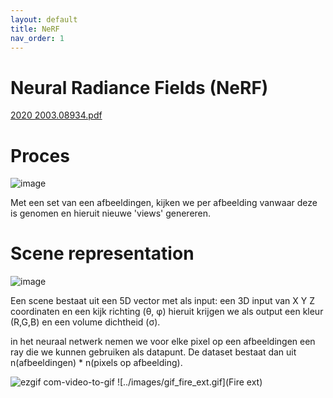```yaml
---
layout: default
title: NeRF
nav_order: 1
---
```



# Neural Radiance Fields (NeRF)



[2020 2003.08934.pdf](https://github.com/StijnWillemen/Stage/files/10673519/2020.2003.08934.pdf)

# Proces

![image](https://user-images.githubusercontent.com/60694521/217211536-bcdf5d65-4d66-4498-a5c4-f2aa7da613aa.png)

Met een set van een afbeeldingen, kijken we per afbeelding vanwaar deze is genomen en hieruit nieuwe 'views' genereren.

# Scene representation

![image](https://user-images.githubusercontent.com/60694521/217211985-c9038f55-95fd-4bc0-b913-a241d5e4a28f.png)

Een scene bestaat uit een 5D vector met als input: een 3D input van X Y Z coordinaten en een kijk richting (θ, φ) hieruit krijgen we als output
een kleur (R,G,B) en een volume dichtheid (σ).

in het neuraal netwerk nemen we voor elke pixel op een afbeeldingen een ray die we kunnen gebruiken als datapunt. De dataset bestaat dan uit 
n(afbeeldingen) * n(pixels op afbeelding).


![ezgif com-video-to-gif](https://user-images.githubusercontent.com/60694521/217826097-368a003f-4d26-4ecb-af9c-02ec42aee414.gif)
![../images/gif_fire_ext.gif](Fire ext)
